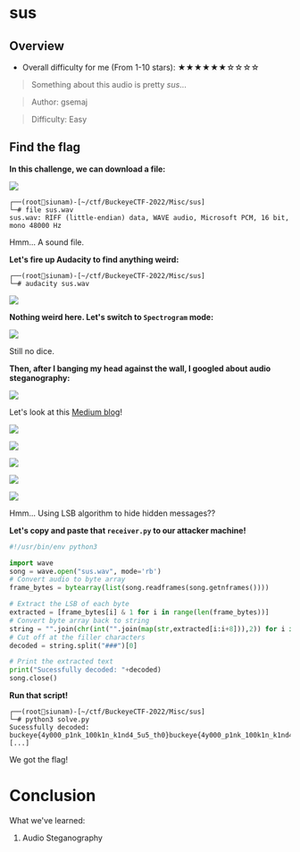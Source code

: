 # sus

## Overview

- Overall difficulty for me (From 1-10 stars): ★★★★★★☆☆☆☆

> Something about this audio is pretty _sus_...

> Author: gsemaj

> Difficulty: Easy

## Find the flag

**In this challenge, we can download a file:**

![](https://raw.githubusercontent.com/siunam321/CTF-Writeups/main/BuckeyeCTF-2022/images/Pasted%20image%2020221105061323.png)

```
┌──(root🌸siunam)-[~/ctf/BuckeyeCTF-2022/Misc/sus]
└─# file sus.wav 
sus.wav: RIFF (little-endian) data, WAVE audio, Microsoft PCM, 16 bit, mono 48000 Hz
```

Hmm... A sound file.

**Let's fire up Audacity to find anything weird:**
```
┌──(root🌸siunam)-[~/ctf/BuckeyeCTF-2022/Misc/sus]
└─# audacity sus.wav
```

![](https://raw.githubusercontent.com/siunam321/CTF-Writeups/main/BuckeyeCTF-2022/images/Pasted%20image%2020221105061428.png)

**Nothing weird here. Let's switch to `Spectrogram` mode:**

![](https://raw.githubusercontent.com/siunam321/CTF-Writeups/main/BuckeyeCTF-2022/images/Pasted%20image%2020221105061521.png)

Still no dice.

**Then, after I banging my head against the wall, I googled about audio steganography:**

![](https://raw.githubusercontent.com/siunam321/CTF-Writeups/main/BuckeyeCTF-2022/images/Pasted%20image%2020221105061654.png)

Let's look at this [Medium blog](https://sumit-arora.medium.com/audio-steganography-the-art-of-hiding-secrets-within-earshot-part-2-of-2-c76b1be719b3)!

![](https://raw.githubusercontent.com/siunam321/CTF-Writeups/main/BuckeyeCTF-2022/images/Pasted%20image%2020221105061738.png)

![](https://raw.githubusercontent.com/siunam321/CTF-Writeups/main/BuckeyeCTF-2022/images/Pasted%20image%2020221105061745.png)

![](https://raw.githubusercontent.com/siunam321/CTF-Writeups/main/BuckeyeCTF-2022/images/Pasted%20image%2020221105061755.png)

![](https://raw.githubusercontent.com/siunam321/CTF-Writeups/main/BuckeyeCTF-2022/images/Pasted%20image%2020221105061834.png)

![](https://raw.githubusercontent.com/siunam321/CTF-Writeups/main/BuckeyeCTF-2022/images/Pasted%20image%2020221105061841.png)

Hmm... Using LSB algorithm to hide hidden messages??

**Let's copy and paste that `receiver.py` to our attacker machine!**
```py
#!/usr/bin/env python3

import wave
song = wave.open("sus.wav", mode='rb')
# Convert audio to byte array
frame_bytes = bytearray(list(song.readframes(song.getnframes())))

# Extract the LSB of each byte
extracted = [frame_bytes[i] & 1 for i in range(len(frame_bytes))]
# Convert byte array back to string
string = "".join(chr(int("".join(map(str,extracted[i:i+8])),2)) for i in range(0,len(extracted),8))
# Cut off at the filler characters
decoded = string.split("###")[0]

# Print the extracted text
print("Sucessfully decoded: "+decoded)
song.close()
```

**Run that script!**
```
┌──(root🌸siunam)-[~/ctf/BuckeyeCTF-2022/Misc/sus]
└─# python3 solve.py
Sucessfully decoded: buckeye{4y000_p1nk_100k1n_k1nd4_5u5_th0}buckeye{4y000_p1nk_100k1n_k1nd4_5u5_th0}buckeye{4y000_p1nk_100k1n_k1nd4_5u5_th0}buckeye{4y000_p1nk_100k1n_k1nd4_5u5_th0}buckeye{4y000_p1nk_100k1n_k1nd4_5u5_th0}buckeye{4y000_p1nk_100k1n_k1nd4_5u5_th0}buckeye{4y000_p1nk_100k1n_k1nd4_5u5_th0}buckeye{4y000_p1nk_100k1n_k1nd4_5u5_th0}[...]
```

We got the flag!

# Conclusion

What we've learned:

1. Audio Steganography